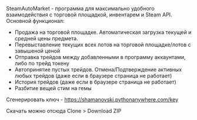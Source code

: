 SteamAutoMarket - программа для максимально удобного взаимодействия с торговой площадкой, инвентарем и Steam API.
Основной функционал:
- Продажа на торговой площадке. Автоматическая загрузка текущей и средней цены предмета.
- Перевыставление текущих всех лотов на торговой площадке/лотов с завышеной ценой
- Отправка трейдов между добавленными в программу аккаунтами, либо по трейд токену
- Автопринятие пустых трейдов. Отмена/Подтверждение активных любых трейдов (даже если в браузере страница не работает)
- История трейдов (даже если в браузере страница не работает)
- Разбитие вещей стим на гемы

Сгенерировать ключ - https://shamanovski.pythonanywhere.com/key

Скачать можно отсюда Clone > Download ZIP
